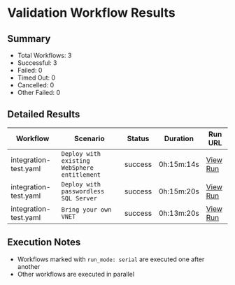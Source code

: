 # Validation Workflow Results

## Summary
- Total Workflows: 3
- Successful: 3
- Failed: 0
- Timed Out: 0
- Cancelled: 0
- Other Failed: 0

## Detailed Results

| Workflow | Scenario | Status | Duration | Run URL |
|----------|----------|---------|-----------|----------|
| integration-test.yaml | `Deploy with existing WebSphere entitlement` | success | 0h:15m:14s | [View Run](https://github.com/azure-javaee/azure.websphere-traditional.singleserver/actions/runs/17540377197) |
| integration-test.yaml | `Deploy with passwordless SQL Server` | success | 0h:15m:20s | [View Run](https://github.com/azure-javaee/azure.websphere-traditional.singleserver/actions/runs/17540378999) |
| integration-test.yaml | `Bring your own VNET` | success | 0h:13m:20s | [View Run](https://github.com/azure-javaee/azure.websphere-traditional.singleserver/actions/runs/17540380738) |


## Execution Notes
- Workflows marked with `run_mode: serial` are executed one after another
- Other workflows are executed in parallel
